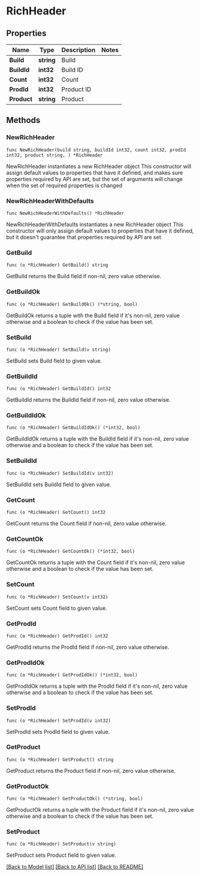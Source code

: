 # RichHeader

## Properties

Name | Type | Description | Notes
------------ | ------------- | ------------- | -------------
**Build** | **string** | Build | 
**BuildId** | **int32** | Build ID | 
**Count** | **int32** | Count | 
**ProdId** | **int32** | Product ID | 
**Product** | **string** | Product | 

## Methods

### NewRichHeader

`func NewRichHeader(build string, buildId int32, count int32, prodId int32, product string, ) *RichHeader`

NewRichHeader instantiates a new RichHeader object
This constructor will assign default values to properties that have it defined,
and makes sure properties required by API are set, but the set of arguments
will change when the set of required properties is changed

### NewRichHeaderWithDefaults

`func NewRichHeaderWithDefaults() *RichHeader`

NewRichHeaderWithDefaults instantiates a new RichHeader object
This constructor will only assign default values to properties that have it defined,
but it doesn't guarantee that properties required by API are set

### GetBuild

`func (o *RichHeader) GetBuild() string`

GetBuild returns the Build field if non-nil, zero value otherwise.

### GetBuildOk

`func (o *RichHeader) GetBuildOk() (*string, bool)`

GetBuildOk returns a tuple with the Build field if it's non-nil, zero value otherwise
and a boolean to check if the value has been set.

### SetBuild

`func (o *RichHeader) SetBuild(v string)`

SetBuild sets Build field to given value.


### GetBuildId

`func (o *RichHeader) GetBuildId() int32`

GetBuildId returns the BuildId field if non-nil, zero value otherwise.

### GetBuildIdOk

`func (o *RichHeader) GetBuildIdOk() (*int32, bool)`

GetBuildIdOk returns a tuple with the BuildId field if it's non-nil, zero value otherwise
and a boolean to check if the value has been set.

### SetBuildId

`func (o *RichHeader) SetBuildId(v int32)`

SetBuildId sets BuildId field to given value.


### GetCount

`func (o *RichHeader) GetCount() int32`

GetCount returns the Count field if non-nil, zero value otherwise.

### GetCountOk

`func (o *RichHeader) GetCountOk() (*int32, bool)`

GetCountOk returns a tuple with the Count field if it's non-nil, zero value otherwise
and a boolean to check if the value has been set.

### SetCount

`func (o *RichHeader) SetCount(v int32)`

SetCount sets Count field to given value.


### GetProdId

`func (o *RichHeader) GetProdId() int32`

GetProdId returns the ProdId field if non-nil, zero value otherwise.

### GetProdIdOk

`func (o *RichHeader) GetProdIdOk() (*int32, bool)`

GetProdIdOk returns a tuple with the ProdId field if it's non-nil, zero value otherwise
and a boolean to check if the value has been set.

### SetProdId

`func (o *RichHeader) SetProdId(v int32)`

SetProdId sets ProdId field to given value.


### GetProduct

`func (o *RichHeader) GetProduct() string`

GetProduct returns the Product field if non-nil, zero value otherwise.

### GetProductOk

`func (o *RichHeader) GetProductOk() (*string, bool)`

GetProductOk returns a tuple with the Product field if it's non-nil, zero value otherwise
and a boolean to check if the value has been set.

### SetProduct

`func (o *RichHeader) SetProduct(v string)`

SetProduct sets Product field to given value.



[[Back to Model list]](../README.md#documentation-for-models) [[Back to API list]](../README.md#documentation-for-api-endpoints) [[Back to README]](../README.md)


